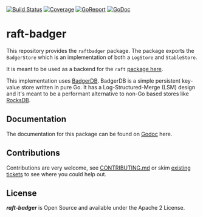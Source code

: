 [![Build Status](https://travis-ci.org/BBVA/raft-badger.svg?branch=master)](https://travis-ci.org/BBVA/raft-badger)
[![Coverage](https://codecov.io/gh/BBVA/raft-badger/branch/master/graph/badge.svg)](https://codecov.io/gh/BBVA/raft-badger)
[![GoReport](https://goreportcard.com/badge/github.com/bbva/raft-badger)](https://goreportcard.com/report/github.com/bbva/raft-badger)
[![GoDoc](https://godoc.org/github.com/bbva/raft-badger?status.svg)](https://godoc.org/github.com/bbva/raft-badger)

# raft-badger

This repository provides the `raftbadger` package. The package exports the
`BadgerStore` which is an implementation of both a `LogStore` and `StableStore`.

It is meant to be used as a backend for the `raft` [package here](https://github.com/hashicorp/raft).

This implementation uses [BadgerDB](https://github.com/dgraph-io/badger). BadgerDB is
a simple persistent key-value store written in pure Go. It has a Log-Structured-Merge (LSM) 
design and it's meant to be a performant alternative to non-Go based stores like 
[RocksDB](https://github.com/facebook/rocksdb).

## Documentation

The documentation for this package can be found on [Godoc](http://godoc.org/github.com/bbva/raft-badger) here.

## Contributions

Contributions are very welcome, see [CONTRIBUTING.md](https://github.com/BBVA/raft-badger/blob/master/CONTRIBUTING.md)
or skim [existing tickets](https://github.com/BBVA/raft-badger/issues) to see where you could help out.

## License

***raft-badger*** is Open Source and available under the Apache 2 License.